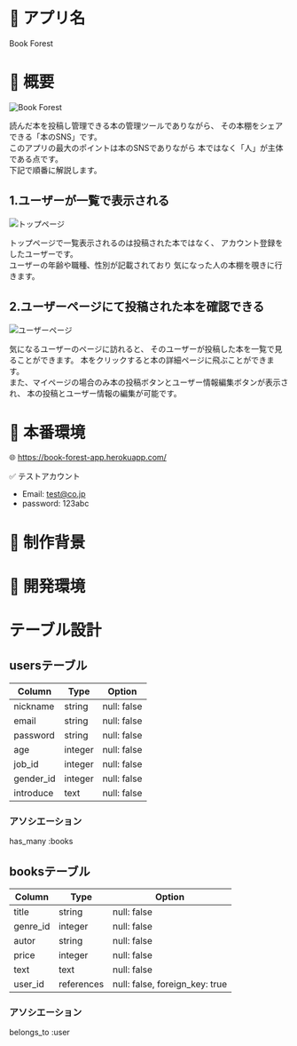 # 📗 アプリ名

Book Forest

# 📗 概要

![Book Forest](https://i.gyazo.com/e21943071b8c5df9228ec28e297e40ef.jpg)

読んだ本を投稿し管理できる本の管理ツールでありながら、
その本棚をシェアできる「本のSNS」です。<br>
このアプリの最大のポイントは本のSNSでありながら
本ではなく「人」が主体である点です。<br>
下記で順番に解説します。

## 1.ユーザーが一覧で表示される
![トップページ](https://i.gyazo.com/e372beb0b35019651108b449d7295111.png)

トップページで一覧表示されるのは投稿された本ではなく、
アカウント登録をしたユーザーです。<br>
ユーザーの年齢や職種、性別が記載されており
気になった人の本棚を覗きに行きます。

## 2.ユーザーページにて投稿された本を確認できる
![ユーザーページ](https://i.gyazo.com/6d1617a910cd056874b33cf1a5c89b67.png)

気になるユーザーのページに訪れると、
そのユーザーが投稿した本を一覧で見ることができます。
本をクリックすると本の詳細ページに飛ぶことができます。<br>
また、マイページの場合のみ本の投稿ボタンとユーザー情報編集ボタンが表示され、
本の投稿とユーザー情報の編集が可能です。



# 📗 本番環境

🌐 https://book-forest-app.herokuapp.com/

✅ テストアカウント
- Email: test@co.jp
- password: 123abc

# 📗 制作背景

# 📗 開発環境

# テーブル設計

## usersテーブル

| Column    | Type    | Option      |
|-----------|---------|-------------|
| nickname  | string  | null: false |
| email     | string  | null: false |
| password  | string  | null: false |
| age       | integer | null: false |
| job_id    | integer | null: false |
| gender_id | integer | null: false |
| introduce | text    | null: false |

### アソシエーション

has_many :books

## booksテーブル

| Column   | Type       | Option                        |
|----------|------------|-------------------------------|
| title    | string     | null: false                   |
| genre_id | integer    | null: false                   |
| autor    | string     | null: false                   |
| price    | integer    | null: false                   |
| text     | text       | null: false                   |
| user_id  | references | null: false, foreign_key: true|

### アソシエーション

belongs_to :user
